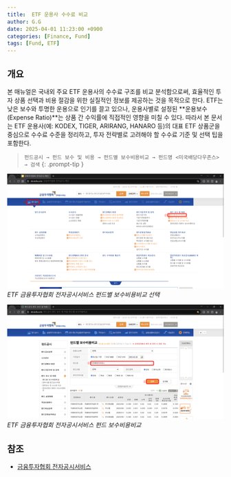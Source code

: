 ```yaml
---
title:  ETF 운용사 수수료 비교
author: G.G
date: 2025-04-01 11:23:00 +0900
categories: [Finance, Fund]
tags: [Fund, ETF]
---
```


## 개요
본 매뉴얼은 국내외 주요 ETF 운용사의 수수료 구조를 비교 분석함으로써, 효율적인 투자 상품 선택과 비용 절감을 위한 실질적인 정보를 제공하는 것을 목적으로 한다.
ETF는 낮은 보수와 투명한 운용으로 인기를 끌고 있으나, 운용사별로 설정된 **운용보수(Expense Ratio)**는 상품 간 수익률에 직접적인 영향을 미칠 수 있다.
따라서 본 문서는 ETF 운용사(예: KODEX, TIGER, ARIRANG, HANARO 등)의 대표 ETF 상품군을 중심으로 수수료 수준을 정리하고, 투자 전략별로 고려해야 할 수수료 기준 및 선택 팁을 포함한다.


> `펀드공시 → 펀드 보수 및 비용 → 펀드별 보수비용비교 → 펀드명 <미국배당다우존스> → 검색`
{: .prompt-tip }

![ETF_5](/assets/img/2025-04-01/ETF_5.png)
_ETF 금융투자협회 전자공시서비스 펀드별 보수비용비교 선택_

![ETF_6](/assets/img/2025-04-01/ETF_6.png)
_ETF 금융투자협회 전자공시서비스 펀드 보수비용비교_

## 참조
- [금융투자협회 전자공시서비스](https://dis.kofia.or.kr)
